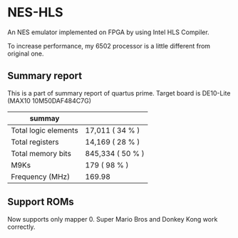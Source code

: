 # NES-HLS

An NES emulator implemented on FPGA by using Intel HLS Compiler.

To increase performance, my 6502 processor is a little different from original one.


## Summary report
This is a part of summary report of quartus prime. Target board is DE10-Lite (MAX10 10M50DAF484C7G)

| summay |  |
----|----
| Total logic elements | 17,011 ( 34 % ) |
| Total registers | 14,169 ( 28 % ) |
| Total memory bits    | 845,334 ( 50 % ) |
| M9Ks | 179 ( 98 % )|
| Frequency (MHz) | 169.98 |

## Support ROMs
Now supports only mapper 0.
Super Mario Bros and Donkey Kong work correctly. 

